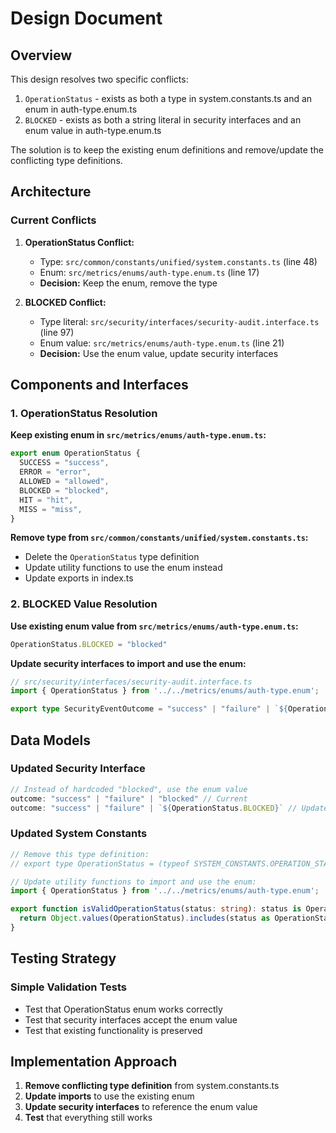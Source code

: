 # Design Document

## Overview

This design resolves two specific conflicts:
1. `OperationStatus` - exists as both a type in system.constants.ts and an enum in auth-type.enum.ts
2. `BLOCKED` - exists as both a string literal in security interfaces and an enum value in auth-type.enum.ts

The solution is to keep the existing enum definitions and remove/update the conflicting type definitions.

## Architecture

### Current Conflicts

1. **OperationStatus Conflict:**
   - Type: `src/common/constants/unified/system.constants.ts` (line 48)
   - Enum: `src/metrics/enums/auth-type.enum.ts` (line 17)
   - **Decision:** Keep the enum, remove the type

2. **BLOCKED Conflict:**
   - Type literal: `src/security/interfaces/security-audit.interface.ts` (line 97) 
   - Enum value: `src/metrics/enums/auth-type.enum.ts` (line 21)
   - **Decision:** Use the enum value, update security interfaces

## Components and Interfaces

### 1. OperationStatus Resolution

**Keep existing enum in `src/metrics/enums/auth-type.enum.ts`:**
```typescript
export enum OperationStatus {
  SUCCESS = "success",
  ERROR = "error", 
  ALLOWED = "allowed",
  BLOCKED = "blocked",
  HIT = "hit",
  MISS = "miss",
}
```

**Remove type from `src/common/constants/unified/system.constants.ts`:**
- Delete the `OperationStatus` type definition
- Update utility functions to use the enum instead
- Update exports in index.ts

### 2. BLOCKED Value Resolution

**Use existing enum value from `src/metrics/enums/auth-type.enum.ts`:**
```typescript
OperationStatus.BLOCKED = "blocked"
```

**Update security interfaces to import and use the enum:**
```typescript
// src/security/interfaces/security-audit.interface.ts
import { OperationStatus } from '../../metrics/enums/auth-type.enum';

export type SecurityEventOutcome = "success" | "failure" | `${OperationStatus.BLOCKED}`;
```

## Data Models

### Updated Security Interface
```typescript
// Instead of hardcoded "blocked", use the enum value
outcome: "success" | "failure" | "blocked" // Current
outcome: "success" | "failure" | `${OperationStatus.BLOCKED}` // Updated
```

### Updated System Constants
```typescript
// Remove this type definition:
// export type OperationStatus = (typeof SYSTEM_CONSTANTS.OPERATION_STATUS)[keyof typeof SYSTEM_CONSTANTS.OPERATION_STATUS];

// Update utility functions to import and use the enum:
import { OperationStatus } from '../../metrics/enums/auth-type.enum';

export function isValidOperationStatus(status: string): status is OperationStatus {
  return Object.values(OperationStatus).includes(status as OperationStatus);
}
```

## Testing Strategy

### Simple Validation Tests
- Test that OperationStatus enum works correctly
- Test that security interfaces accept the enum value
- Test that existing functionality is preserved

## Implementation Approach

1. **Remove conflicting type definition** from system.constants.ts
2. **Update imports** to use the existing enum
3. **Update security interfaces** to reference the enum value
4. **Test** that everything still works